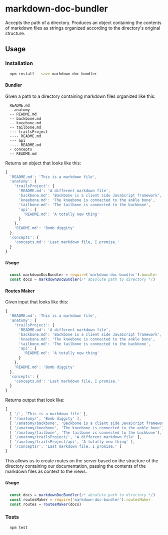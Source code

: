 # markdown-doc-bundler
Accepts the path of a directory. Produces an object containing the contents of
markdown files as strings organized according to the directory's original structure.

## Usage

### Installation
```sh
  npm install --save markdown-doc-bundler
```

#### Bundler

Given a path to a directory containing markdown files organized like this:

```
  README.md
  - anatomy
  -- README.md
  -- backbone.md
  -- kneebone.md
  -- tailbone.md
  --- trailsProject
  ---- README.md
  --- api
  ---- README.md
  - concepts
  -- README.md
```

Returns an object that looks like this:

```js
{
  'README.md': 'This is a markdown file',
  'anatomy': {
    'trailsProject': {
      'README.md': 'A different markdown file',
      'backbone.md': 'Backbone is a client side JavaScript framework',
      'kneebone.md': 'The kneebone is connected to the ankle bone',
      'tailbone.md': 'The tailbone is connected to the backbone',
      'api': {
        'README.md': 'A totally new thing'
      }
    },
    'README.md': 'Bomb diggity'
  },
  'concepts': {
    'concepts.md': 'Last markdown file, I promise.'
  }
}
```

##### Usage

```js
  const markdownDocBundler = require('markdown-doc-bundler').bundler
  const docs = markdownDocBundler(/* absolute path to directory */)
```

#### Routes Maker

Given input that looks like this:

```js
{
  'README.md': 'This is a markdown file',
  'anatomy': {
    'trailsProject': {
      'README.md': 'A different markdown file',
      'backbone.md': 'Backbone is a client side JavaScript framework',
      'kneebone.md': 'The kneebone is connected to the ankle bone',
      'tailbone.md': 'The tailbone is connected to the backbone',
      'api': {
        'README.md': 'A totally new thing'
      }
    },
    'README.md': 'Bomb diggity'
  },
  'concepts': {
    'concepts.md': 'Last markdown file, I promise.'
  }
}
```

Returns output that look like:

```js
[
  [ '/', 'This is a markdown file' ],
  [ '/anatomy/', 'Bomb diggity' ],
  [ '/anatomy/backbone', 'Backbone is a client side JavaScript framework'],
  [ '/anatomy/kneebone', 'The kneebone is connected to the ankle bone'],
  [ '/anatomy/tailbone', 'The tailbone is connected to the backbone'],
  [ '/anatomy/trailsProject/', 'A different markdown file' ],
  [ '/anatomy/trailsProject/api', 'A totally new thing' ],
  [ '/concepts/', 'Last markdown file, I promise.' ]
}
```

This allows us to create routes on the server based on the structure of the
directory containing our documentation, passing the contents of the markdown
files as context to the views.

##### Usage

```js
  const docs = markdownDocBundler(/* absolute path to directory */)
  const routesMaker = require('markdown-doc-bundler').routesMaker
  const routes = routesMaker(docs)
```

### Tests
```sh
  npm test
```

